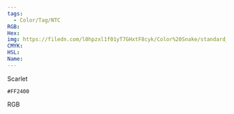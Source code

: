 ```yaml
---
tags:
  - Color/Tag/NTC
RGB:
Hex:
img: https://filedn.com/l0hpzxl1f01yT7GHxtF8cyk/Color%20Snake/standard_csv_to_svg/FF2400.svg
CMYK:
HSL:
Name:
---
```

Scarlet
```palette
#FF2400
```
RGB
